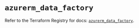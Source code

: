 # `azurerm_data_factory`

Refer to the Terraform Registry for docs: [`azurerm_data_factory`](https://registry.terraform.io/providers/hashicorp/azurerm/3.88.0/docs/resources/data_factory).
